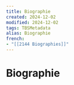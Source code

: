 ```yaml
---
title: Biographie
created: 2024-12-02
modified: 2024-12-02
tags: TBSMetadata
alias: Biographie
french:
- "[[2144 Biographies]]"
---
```

# Biographie
